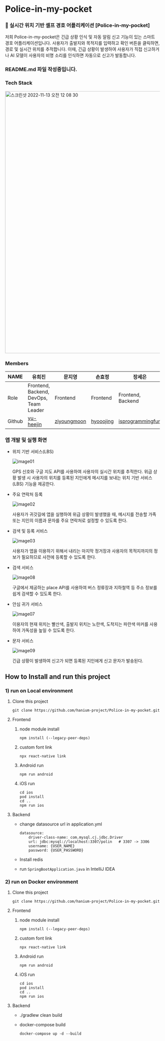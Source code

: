 # Police-in-my-pocket
### :police_car: 실시간 위치 기반 셀프 경호 어플리케이션 [Police-in-my-pocket] <br/>
저희 Police-in-my-pocket은 긴급 상황 인식 및 자동 알림 신고 기능이 있는 스마트 경호 어플리케이션입니다. 사용자가 출발지와 목적지를 입력하고 확인 버튼을 클릭하면, 경로 및 실시간 위치를 추적합니다. 이때, 긴급 상황이 발생하여 사용자가 직접 신고하거나 AI 모델이 사용자의 비명 소리를 인식하면 자동으로 신고가 발동합니다.
### README.md 파일 작성중입니다.

### Tech Stack
<img width="852" alt="스크린샷 2022-11-13 오전 12 08 30" src="https://user-images.githubusercontent.com/96467030/201482634-43b6ec56-6745-494f-9f17-149fcae222b8.png">


### Members
|NAME|유희진          |문지영    |손효정           |장세은            |
|---|---|---|---|---|
|Role|Frontend, Backend, DevOps, Team Leader          |Frontend    |Frontend           |Frontend, Backend            |
|Github|[yu-heejin](https://github.com/yu-heejin)|[ziyoungmoon](https://github.com/ziyoungmoon)|[hyooojing](https://github.com/hyooojing)   |[isprogrammingfun](https://github.com/isprogrammingfun)  |
 
 
 
### 앱 개발 및 실행 화면

- 위치 기반 서비스(LBS)

  ![image01](https://user-images.githubusercontent.com/104436038/204981509-aa688713-49c6-4365-ab9d-ed1cc8d8dffc.png)

  GPS 신호와 구글 지도 API를 사용하여 사용자의 실시간 위치를 추적한다. 위급 상황 발생 시 사용자의 위치를 등록된 지인에게 메시지를 보내는 위치 기반 서비스(LBS) 기능을 제공한다.

- 주요 연락처 등록

  ![image02](https://user-images.githubusercontent.com/104436038/204981644-77595564-21a3-447f-9671-abca096f3b5a.png)

  사용자가 귀갓길에 앱을 실행하여 위급 상황이 발생했을 때, 메시지를 전송할 가족 또는 지인의 이름과 문자를 주요 연락처로 설정할 수 있도록 한다. 

- 검색 및 등록 서비스

  ![image03](https://user-images.githubusercontent.com/104436038/204981657-2bfab596-2ddf-4c9b-b047-2f1003ad0a47.png)

  사용자가 앱을 이용하기 위해서 내리는 마지막 정거장과 사용자의 목적지까지의 정보가 필요하므로 사전에 등록할 수 있도록 한다.

- 검색 서비스

  ![image08](https://user-images.githubusercontent.com/104436038/204981750-254b9710-e2a1-4c47-ab4b-97f64dd30123.png)

  구글에서 제공하는 place API를 사용하여 버스 정류장과 지하철역 등 주소 정보를 쉽게 검색할 수 있도록 한다.

- 안심 귀가 서비스

  ![image07](https://user-images.githubusercontent.com/104436038/204981713-62b7ff9a-42f9-411a-a304-2cb2bb1e567e.png)

  이용자의 현재 위치는 빨산색, 출발지 위치는 노란색, 도착지는 파란색 마커를 사용하여 가독성을 높일 수 있도록 한다. 

- 문자 서비스

  ![image09](https://user-images.githubusercontent.com/104436038/204981772-9982111e-a182-46bf-9d88-3fe1a1bef13f.png)

  긴급 상황이 발생하여 신고가 되면 등록된 지인에게 신고 문자가 발송된다.
  
  
## How to Install and run this project

### 1) run on Local environment

1. Clone this project
    
    ```
    git clone https://github.com/hanium-project/Police-in-my-pocket.git
    ```
    
2. Frontend
    1. node module install
        
        ```
        npm install (--legacy-peer-deps)
        ```
        
    2. custom font link
        
        ```
        npx react-native link
        
        ```
        
    3. Android run
        
        ```
        npm run android
        
        ```
        
    4. iOS run
        
        ```
        cd ios
        pod install
        cd ..
        npm run ios
        
        ```
        
3. Backend
    - change datasource url in application.yml
        
        ```
        datasource:
            driver-class-name: com.mysql.cj.jdbc.Driver
            url: jdbc:mysql://localhost:3307/polin   # 3307 -> 3306
            username: {USER_NAME}
            password: {USER_PASSWORD}
        ```
        
    - Install redis
    - run `SpringBootApplication.java` in IntelliJ IDEA

### 2) run on Docker environment

1. Clone this project
    
    ```
    git clone https://github.com/hanium-project/Police-in-my-pocket.git
    ```
    
2. Frontend
    1. node module install
        
        ```
        npm install (--legacy-peer-deps)
        ```
        
    2. custom font link
        
        ```
        npx react-native link
        ```
        
    3. Android run
        
        ```
        npm run android
        ```
        
    4. iOS run
        
        ```
        cd ios
        pod install
        cd ..
        npm run ios
        ```
        
3. Backend
    - ./gradlew clean build
    - docker-compose build
        
        ```
        docker-compose up -d --build
        ```

